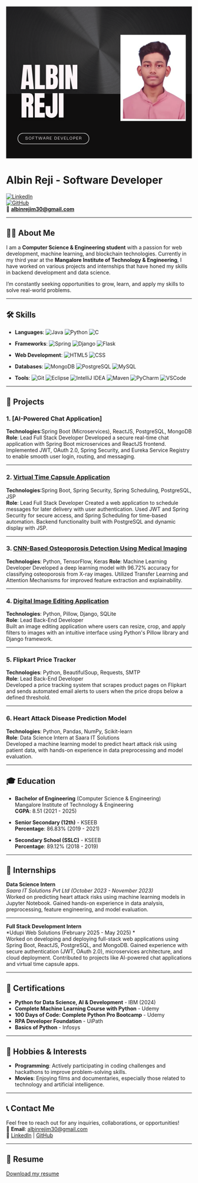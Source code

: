 ![github_portfolio_bannerr](banner.png)

# Albin Reji - Software Developer

[![LinkedIn](https://img.shields.io/badge/LinkedIn-Albin%20Reji-blue)](https://www.linkedin.com/in/albin--reji/)  
[![GitHub](https://img.shields.io/badge/GitHub-Albin--Reji-black)](https://github.com/Albin-Reji)  
📧 **albinrejim30@gmail.com**  

---

## 👨‍💻 About Me

I am a **Computer Science & Engineering student** with a passion for web development, machine learning, and blockchain technologies. Currently in my third year at the **Mangalore Institute of Technology & Engineering**, I have worked on various projects and internships that have honed my skills in backend development and data science.

I’m constantly seeking opportunities to grow, learn, and apply my skills to solve real-world problems.

---

## 🛠️ Skills

- **Languages**: 
  ![Java](https://img.shields.io/badge/Java-%23ED8B00.svg?style=flat-square&logo=java&logoColor=white) 
  ![Python](https://img.shields.io/badge/Python-%2314354C.svg?style=flat-square&logo=python&logoColor=white) 
  ![C](https://img.shields.io/badge/C-%2300599C.svg?style=flat-square&logo=c&logoColor=white)
  
- **Frameworks**:
  ![Spring](https://img.shields.io/badge/Spring-%236DB33F.svg?style=flat-square&logo=spring&logoColor=white)
  ![Django](https://img.shields.io/badge/Django-%23092E20.svg?style=flat-square&logo=django&logoColor=white) 
  ![Flask](https://img.shields.io/badge/Flask-%23000.svg?style=flat-square&logo=flask&logoColor=white)
  
- **Web Development**: 
  ![HTML5](https://img.shields.io/badge/HTML5-%23E34F26.svg?style=flat-square&logo=html5&logoColor=white) 
  ![CSS](https://img.shields.io/badge/CSS-%231572B6.svg?style=flat-square&logo=css3&logoColor=white)

- **Databases**:
  ![MongoDB](https://img.shields.io/badge/MongoDB-%234ea94b.svg?style=flat-square&logo=mongodb&logoColor=white)
  ![PostgreSQL](https://img.shields.io/badge/PostgreSQL-%23336791.svg?style=flat-square&logo=postgresql&logoColor=white)
  ![MySQL](https://img.shields.io/badge/MySQL-%2300f.svg?style=flat-square&logo=mysql&logoColor=white) 
  

- **Tools**:
  ![Git](https://img.shields.io/badge/Git-%23F05033.svg?style=flat-square&logo=git&logoColor=white)
  ![Eclipse](https://img.shields.io/badge/Eclipse-%232C2255.svg?style=flat-square&logo=eclipse&logoColor=white)
  ![IntelliJ IDEA](https://img.shields.io/badge/IntelliJIDEA-%23000000.svg?style=flat-square&logo=intellij-idea&logoColor=white)
  ![Maven](https://img.shields.io/badge/Maven-%23C71A36.svg?style=flat-square&logo=apache-maven&logoColor=white)
  ![PyCharm](https://img.shields.io/badge/PyCharm-%23000000.svg?style=flat-square&logo=pycharm&logoColor=white) 
  ![VSCode](https://img.shields.io/badge/VSCode-%23007ACC.svg?style=flat-square&logo=visual-studio-code&logoColor=white)

---

## 🌟 Projects

### 1. [AI-Powered Chat Application]
**Technologies**:Spring Boot (Microservices), ReactJS, PostgreSQL, MongoDB
**Role**: Lead Full Stack Developer
Developed a secure real-time chat application with Spring Boot microservices and ReactJS frontend. Implemented JWT, OAuth 2.0, Spring Security, and Eureka Service Registry to enable smooth user login, routing, and messaging.

---
### 2. [Virtual Time Capsule Application](https://github.com/Albin-Reji/Image-Editor)
**Technologies**:Spring Boot, Spring Security, Spring Scheduling, PostgreSQL, JSP  
**Role**: Lead Full Stack Developer 
Created a web application to schedule messages for later delivery with user authentication. Used JWT and Spring Security for secure access, and Spring Scheduling for time-based automation. Backend functionality built with PostgreSQL and dynamic display with JSP.

---
### 3. [CNN-Based Osteoporosis Detection Using Medical Imaging](https://github.com/Albin-Reji/Image-Editor)
**Technologies**:  Python, TensorFlow, Keras
**Role**: Machine Learning Developer
Developed a deep learning model with 96.72% accuracy for classifying osteoporosis from X-ray images. Utilized Transfer Learning and Attention Mechanisms for improved feature extraction and explainability.

---
### 4. [Digital Image Editing Application](https://github.com/Albin-Reji/Image-Editor)
**Technologies**: Python, Pillow, Django, SQLite  
**Role**: Lead Back-End Developer  
Built an image editing application where users can resize, crop, and apply filters to images with an intuitive interface using Python's Pillow library and Django framework.

---

### 5. Flipkart Price Tracker
**Technologies**: Python, BeautifulSoup, Requests, SMTP  
**Role**: Lead Back-End Developer  
Developed a price tracking system that scrapes product pages on Flipkart and sends automated email alerts to users when the price drops below a defined threshold.

---


### 6. Heart Attack Disease Prediction Model
**Technologies**: Python, Pandas, NumPy, Scikit-learn  
**Role**: Data Science Intern at Saara IT Solutions  
Developed a machine learning model to predict heart attack risk using patient data, with hands-on experience in data preprocessing and model evaluation.

---

## 🎓 Education

- **Bachelor of Engineering** (Computer Science & Engineering)  
  Mangalore Institute of Technology & Engineering  
  **CGPA**: 8.51 (2021 - 2025)

- **Senior Secondary (12th)** - KSEEB  
  **Percentage**: 86.83% (2019 - 2021)

- **Secondary School (SSLC)** - KSEEB  
  **Percentage**: 89.12% (2018 - 2019)

---

## 💼 Internships

**Data Science Intern**  
*Saara IT Solutions Pvt Ltd (October 2023 - November 2023)*  
Worked on predicting heart attack risks using machine learning models in Jupyter Notebook. Gained hands-on experience in data analysis, preprocessing, feature engineering, and model evaluation.

---
**Full Stack Development Intern**  
*Udupi Web Solutions (February 2025 - May 2025) *  
Worked on developing and deploying full-stack web applications using Spring Boot, ReactJS, PostgreSQL, and MongoDB. Gained experience with secure authentication (JWT, OAuth 2.0), microservices architecture, and cloud deployment. Contributed to projects like AI-powered chat applications and virtual time capsule apps.

---

## 🏅 Certifications

- **Python for Data Science, AI & Development** - IBM (2024)
- **Complete Machine Learning Course with Python** - Udemy
- **100 Days of Code: Complete Python Pro Bootcamp** - Udemy
- **RPA Developer Foundation** - UiPath
- **Basics of Python** - Infosys

---

## 🎯 Hobbies & Interests

- **Programming**: Actively participating in coding challenges and hackathons to improve problem-solving skills.
- **Movies**: Enjoying films and documentaries, especially those related to technology and artificial intelligence.

---

## 📞 Contact Me

Feel free to reach out for any inquiries, collaborations, or opportunities!  
📧 **Email**: albinrejim30@gmail.com  
🔗 [LinkedIn](https://www.linkedin.com/in/albin--reji/) | [GitHub](https://github.com/Albin-Reji)

---

## 📄 Resume

[Download my resume](albinreji_resume.pdf)




<!-- [![Anurag's GitHub stats](https://github-readme-stats.vercel.app/api?username=Albin-Reji)](https://github.com/anuraghazra/github-readme-stats) -->
